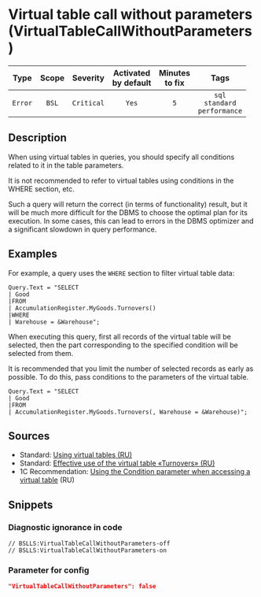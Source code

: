 # Virtual table call without parameters (VirtualTableCallWithoutParameters)

 |  Type   | Scope |  Severity  | Activated<br>by default | Minutes<br>to fix |                       Tags                       |
 |:-------:|:-----:|:----------:|:-----------------------------:|:-----------------------:|:------------------------------------------------:|
 | `Error` | `BSL` | `Critical` |             `Yes`             |           `5`           | `sql`<br>`standard`<br>`performance` | 

<!-- Блоки выше заполняются автоматически, не трогать -->
## Description
<!-- Описание диагностики заполняется вручную. Необходимо понятным языком описать смысл и схему работу -->
When using virtual tables in queries, you should specify all conditions related to it in the table parameters.

It is not recommended to refer to virtual tables using conditions in the WHERE section, etc.

Such a query will return the correct (in terms of functionality) result, but it will be much more difficult for the DBMS to choose the optimal plan for its execution. In some cases, this can lead to errors in the DBMS optimizer and a significant slowdown in query performance.

## Examples
<!-- В данном разделе приводятся примеры, на которые диагностика срабатывает, а также можно привести пример, как можно исправить ситуацию -->
For example, a query uses the `WHERE` section to filter virtual table data:
```bsl
Query.Text = "SELECT
| Good
|FROM
| AccumulationRegister.MyGoods.Turnovers()
|WHERE
| Warehouse = &Warehouse";
```
When executing this query, first all records of the virtual table will be selected, then the part corresponding to the specified condition will be selected from them.

It is recommended that you limit the number of selected records as early as possible. To do this, pass conditions to the parameters of the virtual table.

```bsl
Query.Text = "SELECT
| Good
|FROM
| AccumulationRegister.MyGoods.Turnovers(, Warehouse = &Warehouse)";
```

## Sources
<!-- Необходимо указывать ссылки на все источники, из которых почерпнута информация для создания диагностики -->
<!-- Примеры источников

* Полезная информация: [Отказ от использования модальных окон](https://its.1c.ru/db/metod8dev#content:5272:hdoc)
* Источник: [Cognitive complexity, ver. 1.4](https://www.sonarsource.com/docs/CognitiveComplexity.pdf) -->

* Standard: [Using virtual tables (RU)](https://its.1c.ru/db/v8std#content:657:hdoc)
* Standard: [Effective use of the virtual table «Turnovers» (RU)](https://its.1c.ru/db/v8std#content:733:hdoc)
* 1C Recommendation: [Using the Condition parameter when accessing a virtual table](https://its.1c.ru/db/metod8dev/content/5457/hdoc) (RU)

## Snippets

<!-- Блоки ниже заполняются автоматически, не трогать -->
### Diagnostic ignorance in code

```bsl
// BSLLS:VirtualTableCallWithoutParameters-off
// BSLLS:VirtualTableCallWithoutParameters-on
```

### Parameter for config

```json
"VirtualTableCallWithoutParameters": false
```
